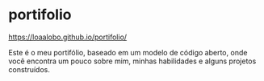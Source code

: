 # portifolio
https://loaalobo.github.io/portifolio/


Este é o meu portifólio, baseado em um modelo de código aberto, onde você encontra um pouco sobre mim, minhas habilidades e alguns projetos construídos. 
